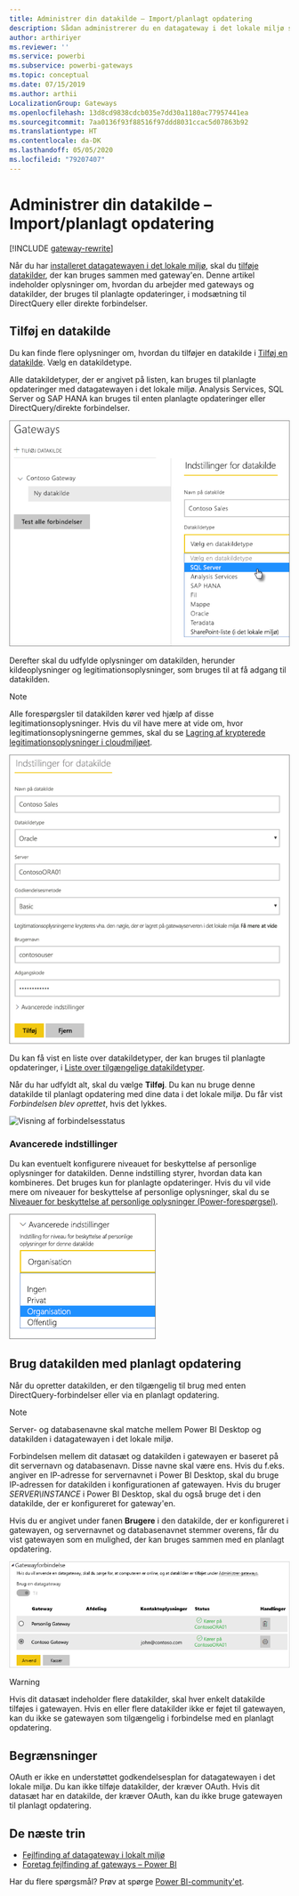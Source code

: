 ```yaml
---
title: Administrer din datakilde – Import/planlagt opdatering
description: Sådan administrerer du en datagateway i det lokale miljø samt de datakilder, der hører til denne gateway. Denne artikel gælder kun for de datakilder, der kan bruges med import/planlagt opdatering.
author: arthiriyer
ms.reviewer: ''
ms.service: powerbi
ms.subservice: powerbi-gateways
ms.topic: conceptual
ms.date: 07/15/2019
ms.author: arthii
LocalizationGroup: Gateways
ms.openlocfilehash: 13d8cd9838cdcb035e7dd30a1180ac77957441ea
ms.sourcegitcommit: 7aa0136f93f88516f97ddd8031ccac5d07863b92
ms.translationtype: HT
ms.contentlocale: da-DK
ms.lasthandoff: 05/05/2020
ms.locfileid: "79207407"
---
```

# <a name="manage-your-data-source---importscheduled-refresh"></a>Administrer din datakilde – Import/planlagt opdatering

[!INCLUDE [gateway-rewrite](includes/gateway-rewrite.md)]

Når du har [installeret datagatewayen i det lokale miljø](/data-integration/gateway/service-gateway-install), skal du [tilføje datakilder](service-gateway-data-sources.md#add-a-data-source), der kan bruges sammen med gateway'en. Denne artikel indeholder oplysninger om, hvordan du arbejder med gateways og datakilder, der bruges til planlagte opdateringer, i modsætning til DirectQuery eller direkte forbindelser.

## <a name="add-a-data-source"></a>Tilføj en datakilde

Du kan finde flere oplysninger om, hvordan du tilføjer en datakilde i [Tilføj en datakilde](service-gateway-data-sources.md#add-a-data-source). Vælg en datakildetype.

Alle datakildetyper, der er angivet på listen, kan bruges til planlagte opdateringer med datagatewayen i det lokale miljø. Analysis Services, SQL Server og SAP HANA kan bruges til enten planlagte opdateringer eller DirectQuery/direkte forbindelser.

![Vælg datakilde](media/service-gateway-enterprise-manage-scheduled-refresh/datasourcesettings2.png)

Derefter skal du udfylde oplysninger om datakilden, herunder kildeoplysninger og legitimationsoplysninger, som bruges til at få adgang til datakilden.

> [!NOTE]
> Alle forespørgsler til datakilden kører ved hjælp af disse legitimationsoplysninger. Hvis du vil have mere at vide om, hvor legitimationsoplysningerne gemmes, skal du se [Lagring af krypterede legitimationsoplysninger i cloudmiljøet](service-gateway-data-sources.md#store-encrypted-credentials-in-the-cloud).

![Angivelse af indstillinger for datakilden](media/service-gateway-enterprise-manage-scheduled-refresh/datasourcesettings3-oracle.png)

Du kan få vist en liste over datakildetyper, der kan bruges til planlagte opdateringer, i [Liste over tilgængelige datakildetyper](service-gateway-data-sources.md#list-of-available-data-source-types).

Når du har udfyldt alt, skal du vælge **Tilføj**. Du kan nu bruge denne datakilde til planlagt opdatering med dine data i det lokale miljø. Du får vist *Forbindelsen blev oprettet*, hvis det lykkes.

![Visning af forbindelsesstatus](media/service-gateway-enterprise-manage-scheduled-refresh/datasourcesettings4.png)

### <a name="advanced-settings"></a>Avancerede indstillinger

Du kan eventuelt konfigurere niveauet for beskyttelse af personlige oplysninger for datakilden. Denne indstilling styrer, hvordan data kan kombineres. Det bruges kun for planlagte opdateringer. Hvis du vil vide mere om niveauer for beskyttelse af personlige oplysninger, skal du se [Niveauer for beskyttelse af personlige oplysninger (Power-forespørgsel)](https://support.office.com/article/Privacy-levels-Power-Query-CC3EDE4D-359E-4B28-BC72-9BEE7900B540).

![Angivelse af niveauet for beskyttelse af personlige oplysninger](media/service-gateway-enterprise-manage-scheduled-refresh/datasourcesettings9.png)

## <a name="use-the-data-source-for-scheduled-refresh"></a>Brug datakilden med planlagt opdatering

Når du opretter datakilden, er den tilgængelig til brug med enten DirectQuery-forbindelser eller via en planlagt opdatering.

> [!NOTE]
> Server- og databasenavne skal matche mellem Power BI Desktop og datakilden i datagatewayen i det lokale miljø.

Forbindelsen mellem dit datasæt og datakilden i gatewayen er baseret på dit servernavn og databasenavn. Disse navne skal være ens. Hvis du f.eks. angiver en IP-adresse for servernavnet i Power BI Desktop, skal du bruge IP-adressen for datakilden i konfigurationen af gatewayen. Hvis du bruger *SERVER\INSTANCE* i Power BI Desktop, skal du også bruge det i den datakilde, der er konfigureret for gateway'en.

Hvis du er angivet under fanen **Brugere** i den datakilde, der er konfigureret i gatewayen, og servernavnet og databasenavnet stemmer overens, får du vist gatewayen som en mulighed, der kan bruges sammen med en planlagt opdatering.

![Visning af brugerne](media/service-gateway-enterprise-manage-scheduled-refresh/powerbi-gateway-enterprise-schedule-refresh.png)

> [!WARNING]
> Hvis dit datasæt indeholder flere datakilder, skal hver enkelt datakilde tilføjes i gatewayen. Hvis en eller flere datakilder ikke er føjet til gatewayen, kan du ikke se gatewayen som tilgængelig i forbindelse med en planlagt opdatering.

## <a name="limitations"></a>Begrænsninger

OAuth er ikke en understøttet godkendelsesplan for datagatewayen i det lokale miljø. Du kan ikke tilføje datakilder, der kræver OAuth. Hvis dit datasæt har en datakilde, der kræver OAuth, kan du ikke bruge gatewayen til planlagt opdatering.

## <a name="next-steps"></a>De næste trin

* [Fejlfinding af datagateway i lokalt miljø](/data-integration/gateway/service-gateway-tshoot)
* [Foretag fejlfinding af gateways – Power BI](service-gateway-onprem-tshoot.md)

Har du flere spørgsmål? Prøv at spørge [Power BI-community'et](https://community.powerbi.com/).
